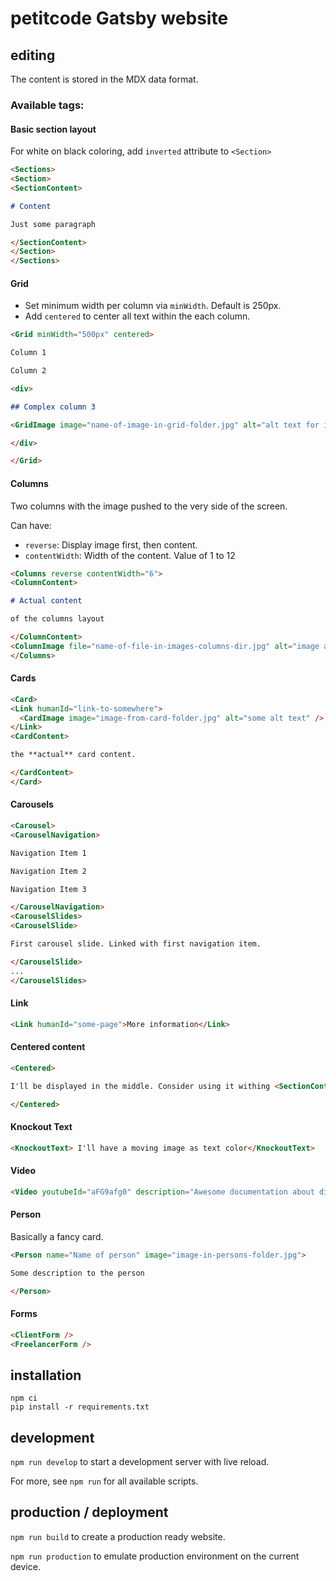 # petitcode Gatsby website

## editing

The content is stored in the MDX data format.

### Available tags:

#### Basic section layout

For white on black coloring, add `inverted` attribute to `<Section>`

```markdown
<Sections>
<Section>
<SectionContent>

# Content

Just some paragraph

</SectionContent>
</Section>
</Sections>
```

#### Grid

* Set minimum width per column via `minWidth`. Default is 250px.
* Add `centered` to center all text within the each column.

```markdown
<Grid minWidth="500px" centered>

Column 1

Column 2

<div>

## Complex column 3

<GridImage image="name-of-image-in-grid-folder.jpg" alt="alt text for image" maxWidth="100%"/>

</div>

</Grid>
```

#### Columns

Two columns with the image pushed to the very side of the screen.

Can have:
* `reverse`: Display image first, then content.
* `contentWidth`: Width of the content. Value of 1 to 12

```markdown
<Columns reverse contentWidth="6">
<ColumnContent>

# Actual content

of the columns layout

</ColumnContent>
<ColumnImage file="name-of-file-in-images-columns-dir.jpg" alt="image alt text for seo" />
</Columns>
```

#### Cards

```markdown
<Card>
<Link humanId="link-to-somewhere">
  <CardImage image="image-from-card-folder.jpg" alt="some alt text" />
</Link>
<CardContent>

the **actual** card content.

</CardContent>
</Card>
```

#### Carousels

```markdown
<Carousel>
<CarouselNavigation>

Navigation Item 1

Navigation Item 2

Navigation Item 3

</CarouselNavigation>
<CarouselSlides>
<CarouselSlide>

First carousel slide. Linked with first navigation item.

</CarouselSlide>
...
</CarouselSlides>
```

#### Link

```markdown
<Link humanId="some-page">More information</Link>
```

#### Centered content

```markdown
<Centered>

I'll be displayed in the middle. Consider using it withing <SectionContent />.

</Centered>
```

#### Knockout Text

```markdown
<KnockoutText> I'll have a moving image as text color</KnockoutText>
```

#### Video

```markdown
<Video youtubeId="aFG9afg0" description="Awesome documentation about digital nomads" />
```

#### Person

Basically a fancy card.

```markdown
<Person name="Name of person" image="image-in-persons-folder.jpg">

Some description to the person

</Person>
```

#### Forms

```markdown
<ClientForm />
<FreelancerForm />
```

## installation

```
npm ci
pip install -r requirements.txt
```

## development

`npm run develop` to start a development server with live reload.

For more, see `npm run` for all available scripts.


## production / deployment

`npm run build` to create a production ready website.

`npm run production` to emulate production environment on the current device.
